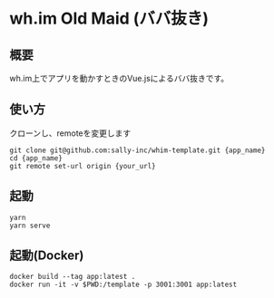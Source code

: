 # wh.im Old Maid (ババ抜き)

## 概要
wh.im上でアプリを動かすときのVue.jsによるババ抜きです。

## 使い方
クローンし、remoteを変更します
``` 
git clone git@github.com:sally-inc/whim-template.git {app_name}
cd {app_name}
git remote set-url origin {your_url}
```

## 起動
``` 
yarn
yarn serve
``` 

## 起動(Docker)
```
docker build --tag app:latest . 
docker run -it -v $PWD:/template -p 3001:3001 app:latest
```